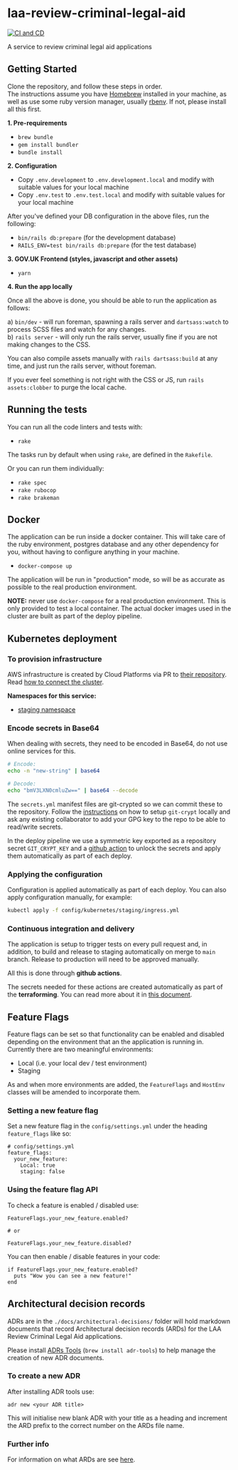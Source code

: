 # laa-review-criminal-legal-aid

[![CI and CD](https://github.com/ministryofjustice/laa-review-criminal-legal-aid/actions/workflows/test-build-deploy.yml/badge.svg)](https://github.com/ministryofjustice/laa-review-criminal-legal-aid/actions/workflows/test-build-deploy.yml)

A service to review criminal legal aid applications

## Getting Started

Clone the repository, and follow these steps in order.  
The instructions assume you have [Homebrew](https://brew.sh) installed in your machine, as well as use some ruby version manager, usually [rbenv](https://github.com/rbenv/rbenv). If not, please install all this first.

**1. Pre-requirements**

* `brew bundle`
* `gem install bundler`
* `bundle install`

**2. Configuration**

* Copy `.env.development` to `.env.development.local` and modify with suitable values for your local machine
* Copy `.env.test` to `.env.test.local` and modify with suitable values for your local machine

After you've defined your DB configuration in the above files, run the following:

* `bin/rails db:prepare` (for the development database)
* `RAILS_ENV=test bin/rails db:prepare` (for the test database)

**3. GOV.UK Frontend (styles, javascript and other assets)**

* `yarn`

**4. Run the app locally**

Once all the above is done, you should be able to run the application as follows:

a) `bin/dev` - will run foreman, spawning a rails server and `dartsass:watch` to process SCSS files and watch for any changes.  
b) `rails server` - will only run the rails server, usually fine if you are not making changes to the CSS.

You can also compile assets manually with `rails dartsass:build` at any time, and just run the rails server, without foreman.

If you ever feel something is not right with the CSS or JS, run `rails assets:clobber` to purge the local cache.

## Running the tests

You can run all the code linters and tests with:

* `rake`

The tasks run by default when using `rake`, are defined in the `Rakefile`.

Or you can run them individually:

* `rake spec`
* `rake rubocop`
* `rake brakeman`

## Docker

The application can be run inside a docker container. This will take care of the ruby environment, postgres database 
and any other dependency for you, without having to configure anything in your machine.

* `docker-compose up`

The application will be run in "production" mode, so will be as accurate as possible to the real production environment.

**NOTE:** never use `docker-compose` for a real production environment. This is only provided to test a local container. The 
actual docker images used in the cluster are built as part of the deploy pipeline.


## Kubernetes deployment

### To provision infrastructure

AWS infrastructure is created by Cloud Platforms via PR to [their repository](https://github.com/ministryofjustice/cloud-platform-environments).  
Read [how to connect the cluster](https://user-guide.cloud-platform.service.justice.gov.uk/documentation/getting-started/kubectl-config.html).

**Namespaces for this service:**
* [staging namespace](https://github.com/ministryofjustice/cloud-platform-environments/tree/main/namespaces/live.cloud-platform.service.justice.gov.uk/laa-review-criminal-legal-aid-staging)

### Encode secrets in Base64

When dealing with secrets, they need to be encoded in Base64, do not use online services for this.

```bash
# Encode:
echo -n "new-string" | base64

# Decode:
echo "bmV3LXN0cmluZw==" | base64 --decode
```

The `secrets.yml` manifest files are git-crypted so we can commit these to the repository. 
Follow the [instructions](https://user-guide.cloud-platform.service.justice.gov.uk/documentation/other-topics/git-crypt-setup.html#git-crypt) 
on how to setup `git-crypt` locally and ask any existing collaborator to add your GPG key to the repo to be able to read/write secrets.

In the deploy pipeline we use a symmetric key exported as a repository secret `GIT_CRYPT_KEY` and a 
[github action](https://github.com/marketplace/actions/github-action-to-unlock-git-crypt-secrets) to unlock the secrets 
and apply them automatically as part of each deploy.  

### Applying the configuration

Configuration is applied automatically as part of each deploy. You can also apply configuration manually, for example:

```bash
kubectl apply -f config/kubernetes/staging/ingress.yml
```

### Continuous integration and delivery

The application is setup to trigger tests on every pull request and, in addition, to build and release to staging 
automatically on merge to `main` branch. Release to production will need to be approved manually.

All this is done through **github actions**.

The secrets needed for these actions are created automatically as part of the **terraforming**. You can read more about 
it in [this document](https://user-guide.cloud-platform.service.justice.gov.uk/documentation/deploying-an-app/github-actions-continuous-deployment.html#automating-the-deployment-process).

## Feature Flags

Feature flags can be set so that functionality can be enabled and disabled depending on the environment that an the application is running in. Currently there are two meaningful environments:
- Local (i.e. your local dev / test environment)
- Staging

As and when more environments are added, the `FeatureFlags` and `HostEnv` classes will be amended to incorporate them.

### Setting a new feature flag

Set a new feature flag in the `config/settings.yml` under the heading `feature_flags` like so:

```
# config/settings.yml
feature_flags:
  your_new_feature:
    Local: true
    staging: false
```

### Using the feature flag API

To check a feature is enabled / disabled use:

```
FeatureFlags.your_new_feature.enabled?

# or

FeatureFlags.your_new_feature.disabled?
```

You can then enable / disable features in your code:

```
if FeatureFlags.your_new_feature.enabled?
  puts "Wow you can see a new feature!"
end
```

## Architectural decision records

ADRs are in the `./docs/architectural-decisions/` folder will hold markdown documents that record Architectural decision records (ARDs) for the LAA Review Criminal Legal Aid applications.

Please install [ADRs Tools](https://github.com/npryce/adr-tools) (`brew install adr-tools`) to help manage the creation of new ADR documents.

### To create a new ADR

After installing ADR tools use:

```
adr new <your ADR title>
```

This will initialise new blank ADR with your title as a heading and increment the ARD prefix to the correct number on the ARDs file name.

### Further info

For information on what ARDs are see [here](https://adr.github.io/).
